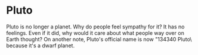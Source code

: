 # Pluto

Pluto is no longer a planet. Why do people feel sympathy for it? It has no
feelings. Even if it did, why would it care about what people way over on Earth
thought? On another note, Pluto's official name is now "134340 Pluto\ because
it's a dwarf planet.
